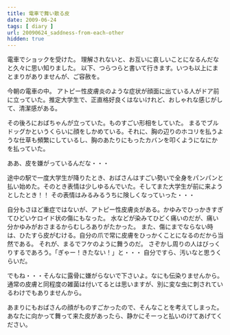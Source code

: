 ```yaml
---
title: 電車で舞い散る皮
date: 2009-06-24
tags: [ diary ]
url: 20090624_saddness-from-each-other
hidden: true
---
```

電車でショックを受けた。
理解されないと、お互いに哀しいことになるんだなと久々に思い知りました。
以下、つらつらと書いて行きます。いつも以上にまとまりがありませんが、ご容赦を。

<!--more-->
今朝の電車の中。
アトピー性皮膚炎のような症状が顔面に出ている人がドア前に立っていた。推定大学生で、正直格好良くはないけれど、おしゃれな感じがして、清潔感がある。

その後ろにおばちゃんが立っていた。ものすごい形相をしていた。
まるでブルドッグかというくらいに顔をしかめている。それに、胸の辺りのホコリを払うような仕草も頻繁にしているし、胸のあたりにもったカバンを叩くようになにかを払っていた。

ああ、皮を嫌がっているんだな・・・

途中の駅で一度大学生が降りたとき、おばさんはすごい勢いで全身をパンパンと払い始めた。そのとき表情は少しゆるんでいた。そしてまた大学生が前に来ようとしたとき！！
その表情はみるみるうちに険しくなっていった・・・

自分もさほど重症ではないが、アトピー性皮膚炎がある。かゆみでひっかきすぎてひどいケロイド状の傷にもなった。
水などが染みてひどく痛いのだが、痛い分かゆみがおさまるからむしろありがたかった。
また、傷にまでならない時は、ひたすら皮がむける。自分の爪で常に皮膚をひっかくことになるのだから当然である。
それが、まるでフケのように舞うのだ。
さぞかし周りの人はびっくりするであろう。「ぎゃー！きたない！」と・・・
自分ですら、汚いなと思うくらいだ。

でもね・・・そんなに露骨に嫌がらないで下さいよ。なにも伝染りませんから。
通常の皮膚と同程度の雑菌は付いてるとは思いますが、別に変な虫に刺されているわけでもありませんから。

あまりにもおばさんの顔がものすごかったので、そんなことを考えてしまった。
あなたに向かって舞って来た皮があったら、静かにそーっと払いのけてあげてください。
